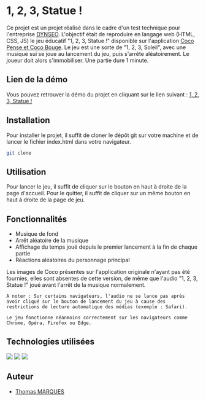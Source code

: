 # 1, 2, 3, Statue !

Ce projet est un projet réalisé dans le cadre d'un test technique pour l'entreprise <a href="https://www.dynseo.com/">DYNSEO</a>.
L'objectif était de reproduire en langage web (HTML, CSS, JS) le jeu éducatif "1, 2, 3, Statue !" disponible sur l'application <a href="https://www.dynseo.com/Version-coco/">Coco Pense et Coco Bouge</a>.
Le jeu est une sorte de "1, 2, 3, Soleil", avec une musique sui se joue au lancement du jeu, puis s'arrête aléatoirement. Le joueur doit alors s'immobiliser. Une partie dure 1 minute.

## Lien de la démo

Vous pouvez retrouver la démo du projet en cliquant sur le lien suivant : [1, 2, 3, Statue !](https://dynseo-test-technique-marquesthomas.vercel.app/)

## Installation

Pour installer le projet, il suffit de cloner le dépôt git sur votre machine et de lancer le fichier index.html dans votre navigateur.

```bash
git clone
```

## Utilisation

Pour lancer le jeu, il suffit de cliquer sur le bouton en haut à droite de la page d'accueil. Pour le quitter, il suffit de cliquer sur un même bouton en haut à droite de la page de jeu.

## Fonctionnalités

- Musique de fond
- Arrêt aléatoire de la musique
- Affichage du temps joué depuis le premier lancement à la fin de chaque partie
- Réactions aléatoires du personnage principal

Les images de Coco présentes sur l'application originale n'ayant pas été fournies, elles sont absentes de cette version, de même que l'audio "1, 2, 3, Statue !" joué avant l'arrêt de la musique normalement.

```
A noter : Sur certains navigateurs, l'audio ne se lance pas après avoir cliqué sur le bouton de lancement du jeu à cause des restrictions de lecture automatique des médias (exemple : Safari).

Le jeu fonctionne néanmoins correctement sur les navigateurs comme Chrome, Opéra, Firefox ou Edge.
```

## Technologies utilisées

![](https://skillicons.dev/icons?i=html)
![](https://skillicons.dev/icons?i=css)
![](https://skillicons.dev/icons?i=javascript)

## Auteur

- [Thomas MARQUES](https://www.thomasmarques.fr/)

```

